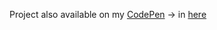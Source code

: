 Project also available on my [CodePen](https://codepen.io/KamilSobierajDev/#) -> in [here](https://codepen.io/KamilSobierajDev/pen/rRbrYr)
